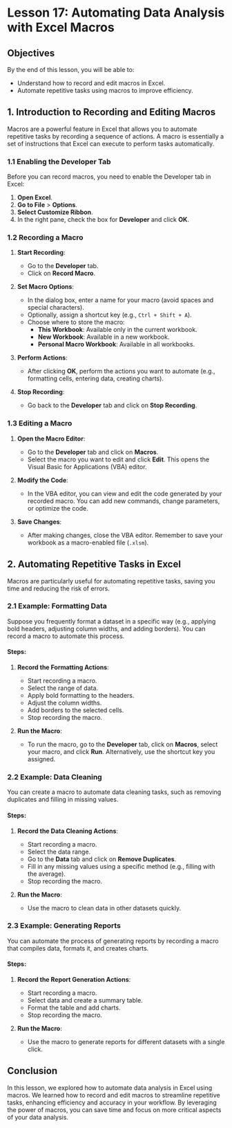 # Lesson 17: Automating Data Analysis with Excel Macros

## Objectives
By the end of this lesson, you will be able to:
- Understand how to record and edit macros in Excel.
- Automate repetitive tasks using macros to improve efficiency.

## 1. Introduction to Recording and Editing Macros

Macros are a powerful feature in Excel that allows you to automate repetitive tasks by recording a sequence of actions. A macro is essentially a set of instructions that Excel can execute to perform tasks automatically.

### 1.1 Enabling the Developer Tab

Before you can record macros, you need to enable the Developer tab in Excel:

1. **Open Excel**.
2. **Go to File** > **Options**.
3. **Select Customize Ribbon**.
4. In the right pane, check the box for **Developer** and click **OK**.

### 1.2 Recording a Macro

1. **Start Recording**:
   - Go to the **Developer** tab.
   - Click on **Record Macro**.
   
2. **Set Macro Options**:
   - In the dialog box, enter a name for your macro (avoid spaces and special characters).
   - Optionally, assign a shortcut key (e.g., `Ctrl + Shift + A`).
   - Choose where to store the macro: 
     - **This Workbook**: Available only in the current workbook.
     - **New Workbook**: Available in a new workbook.
     - **Personal Macro Workbook**: Available in all workbooks.

3. **Perform Actions**:
   - After clicking **OK**, perform the actions you want to automate (e.g., formatting cells, entering data, creating charts).

4. **Stop Recording**:
   - Go back to the **Developer** tab and click on **Stop Recording**.

### 1.3 Editing a Macro

1. **Open the Macro Editor**:
   - Go to the **Developer** tab and click on **Macros**.
   - Select the macro you want to edit and click **Edit**. This opens the Visual Basic for Applications (VBA) editor.

2. **Modify the Code**:
   - In the VBA editor, you can view and edit the code generated by your recorded macro. You can add new commands, change parameters, or optimize the code.

3. **Save Changes**:
   - After making changes, close the VBA editor. Remember to save your workbook as a macro-enabled file (`.xlsm`).

## 2. Automating Repetitive Tasks in Excel

Macros are particularly useful for automating repetitive tasks, saving you time and reducing the risk of errors.

### 2.1 Example: Formatting Data

Suppose you frequently format a dataset in a specific way (e.g., applying bold headers, adjusting column widths, and adding borders). You can record a macro to automate this process.

#### Steps:

1. **Record the Formatting Actions**:
   - Start recording a macro.
   - Select the range of data.
   - Apply bold formatting to the headers.
   - Adjust the column widths.
   - Add borders to the selected cells.
   - Stop recording the macro.

2. **Run the Macro**:
   - To run the macro, go to the **Developer** tab, click on **Macros**, select your macro, and click **Run**. Alternatively, use the shortcut key you assigned.

### 2.2 Example: Data Cleaning

You can create a macro to automate data cleaning tasks, such as removing duplicates and filling in missing values.

#### Steps:

1. **Record the Data Cleaning Actions**:
   - Start recording a macro.
   - Select the data range.
   - Go to the **Data** tab and click on **Remove Duplicates**.
   - Fill in any missing values using a specific method (e.g., filling with the average).
   - Stop recording the macro.

2. **Run the Macro**:
   - Use the macro to clean data in other datasets quickly.

### 2.3 Example: Generating Reports

You can automate the process of generating reports by recording a macro that compiles data, formats it, and creates charts.

#### Steps:

1. **Record the Report Generation Actions**:
   - Start recording a macro.
   - Select data and create a summary table.
   - Format the table and add charts.
   - Stop recording the macro.

2. **Run the Macro**:
   - Use the macro to generate reports for different datasets with a single click.

## Conclusion

In this lesson, we explored how to automate data analysis in Excel using macros. We learned how to record and edit macros to streamline repetitive tasks, enhancing efficiency and accuracy in your workflow. By leveraging the power of macros, you can save time and focus on more critical aspects of your data analysis.